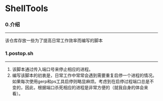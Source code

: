 # ShellTools
### 0.介绍
---
该仓库存放一些为了提高日常工作效率而编写的脚本

### 1.postop.sh
---
1. 该脚本通过传入端口号来停止相应的进程。
2. 编写该脚本的初衷是，日常工作中常常会遇到需要重复启停一个进程的情况。如果每次使用gerp和ps工具启停则略显麻烦。考虑到在启停过程端口总是不变的，因此，根据端口杀死相应的进程是非常方便的（就我自身的体会来看）。
